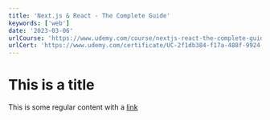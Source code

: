 ```yaml
---
title: 'Next.js & React - The Complete Guide'
keywords: ['web']
date: '2023-03-06'
urlCourse: 'https://www.udemy.com/course/nextjs-react-the-complete-guide/'
urlCert: 'https://www.udemy.com/certificate/UC-2f1db384-f17a-488f-9924-e45534d78a60/'
---
```


# This is a title

This is some regular content with a [link](https://google.com)